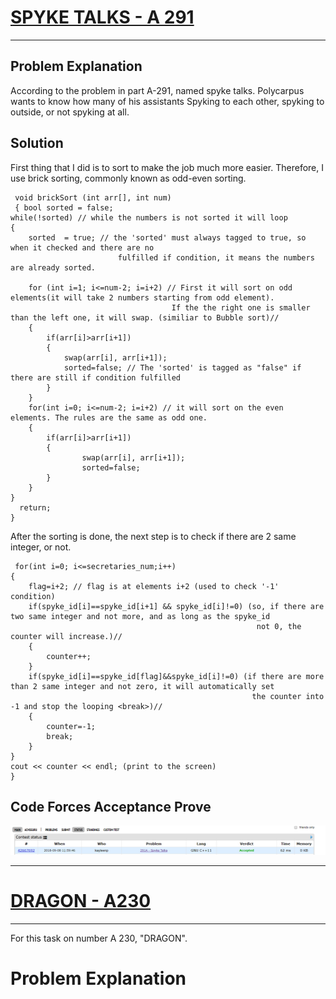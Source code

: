# [SPYKE TALKS - A 291](http://codeforces.com/problemset/problem/291/A)
---------------------------------------------------------------------------------------------------------------------------------------

## Problem Explanation
According to the problem in part A-291, named spyke talks. Polycarpus wants to know how many of his assistants Spyking to each other, spyking to outside, or not spyking at all. 

## Solution
First thing that I did is to sort to make the job much more easier. Therefore, I use brick sorting, commonly known as odd-even sorting. 
  
     void brickSort (int arr[], int num)
     { bool sorted = false; 
    while(!sorted) // while the numbers is not sorted it will loop
    {
        sorted  = true; // the 'sorted' must always tagged to true, so when it checked and there are no
                            fulfilled if condition, it means the numbers are already sorted.
        
        for (int i=1; i<=num-2; i=i+2) // First it will sort on odd elements(it will take 2 numbers starting from odd element).
                                        If the the right one is smaller than the left one, it will swap. (similiar to Bubble sort)//
        {
            if(arr[i]>arr[i+1])
            {
                swap(arr[i], arr[i+1]); 
                sorted=false; // The 'sorted' is tagged as "false" if there are still if condition fulfilled
            }
        }
        for(int i=0; i<=num-2; i=i+2) // it will sort on the even elements. The rules are the same as odd one. 
        {
            if(arr[i]>arr[i+1])
            {
                    swap(arr[i], arr[i+1]); 
                    sorted=false; 
            }
        }
    }
      return;
    }

After the sorting is done, the next step is to check if there are 2 same integer, or not. 

     for(int i=0; i<=secretaries_num;i++)
    {
        flag=i+2; // flag is at elements i+2 (used to check '-1' condition)
        if(spyke_id[i]==spyke_id[i+1] && spyke_id[i]!=0) (so, if there are two same integer and not more, and as long as the spyke_id 
                                                           not 0, the counter will increase.)//
        {
            counter++;
        } 
        if(spyke_id[i]==spyke_id[flag]&&spyke_id[i]!=0) (if there are more than 2 same integer and not zero, it will automatically set
                                                          the counter into -1 and stop the looping <break>)//
        {
            counter=-1;
            break;
        }
    }    
    cout << counter << endl; (print to the screen)
    }
    
   
## Code Forces Acceptance Prove   
![SpykeTalks](https://github.com/AAlab1819/KayleenPriscilia-01082170009/blob/master/Week02-Sorting/Spyke%20Talks.PNG?raw=true)
    
--------------------------------------------------------------------------------------------------------------------------------------
# [DRAGON - A230](http://codeforces.com/problemset/problem/230/A)

--------------------------------------------------------------------------------------------------------------------------------------
For this task on number A 230, "DRAGON". 

# Problem Explanation



  
